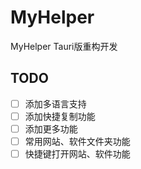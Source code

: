 # MyHelper
MyHelper Tauri版重构开发
## TODO
- [ ] 添加多语言支持
- [ ] 添加快捷复制功能
- [ ] 添加更多功能
- [ ] 常用网站、软件文件夹功能
- [ ] 快捷键打开网站、软件功能
